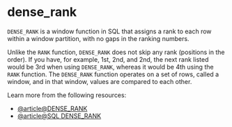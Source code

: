 # dense_rank

`DENSE_RANK` is a window function in SQL that assigns a rank to each row within a window partition, with no gaps in the ranking numbers. 

Unlike the `RANK` function, `DENSE_RANK` does not skip any rank (positions in the order). If you have, for example, 1st, 2nd, and 2nd, the next rank listed would be 3rd when using `DENSE_RANK`, whereas it would be 4th using the `RANK` function. The `DENSE_RANK` function operates on a set of rows, called a window, and in that window, values are compared to each other.

Learn more from the following resources:

- [@article@DENSE_RANK](hhttps://learn.microsoft.com/en-us/sql/t-sql/functions/dense-rank-transact-sql?view=sql-server-ver16)
- [@article@SQL DENSE_RANK](https://www.sqltutorial.org/sql-window-functions/sql-dense_rank/)
